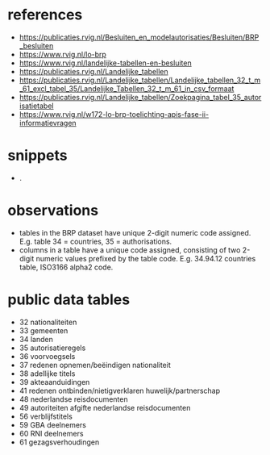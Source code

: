 # references
- https://publicaties.rvig.nl/Besluiten_en_modelautorisaties/Besluiten/BRP_besluiten
- https://www.rvig.nl/lo-brp
- https://www.rvig.nl/landelijke-tabellen-en-besluiten
- https://publicaties.rvig.nl/Landelijke_tabellen
- https://publicaties.rvig.nl/Landelijke_tabellen/Landelijke_tabellen_32_t_m_61_excl_tabel_35/Landelijke_Tabellen_32_t_m_61_in_csv_formaat
- https://publicaties.rvig.nl/Landelijke_tabellen/Zoekpagina_tabel_35_autorisatietabel
- https://www.rvig.nl/w172-lo-brp-toelichting-apis-fase-ii-informatievragen

# snippets
- .

# observations
- tables in the BRP dataset have unique 2-digit numeric code assigned. E.g. table 34 = countries, 35 = authorisations.
- columns in a table have a unique code assigned, consisting of two 2-digit numeric values prefixed by the table code. E.g. 34.94.12 countries table, ISO3166 alpha2 code.

# public data tables
- 32 nationaliteiten
- 33 gemeenten
- 34 landen
- 35 autorisatieregels
- 36 voorvoegsels
- 37 redenen opnemen/beëindigen nationaliteit
- 38 adellijke titels
- 39 akteaanduidingen
- 41 redenen ontbinden/nietigverklaren huwelijk/partnerschap
- 48 nederlandse reisdocumenten
- 49 autoriteiten afgifte nederlandse reisdocumenten
- 56 verblijfstitels
- 59 GBA deelnemers
- 60 RNI deelnemers
- 61 gezagsverhoudingen
